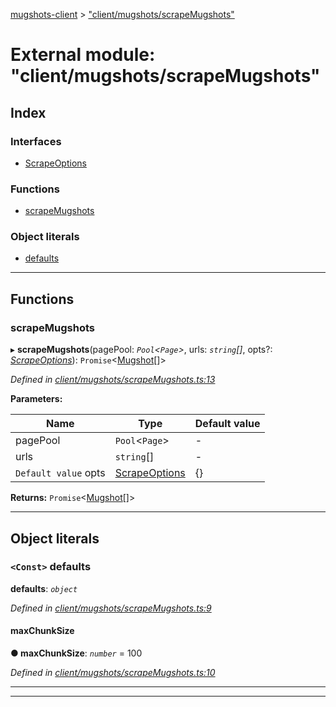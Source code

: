 [mugshots-client](../README.md) > ["client/mugshots/scrapeMugshots"](../modules/_client_mugshots_scrapemugshots_.md)

# External module: "client/mugshots/scrapeMugshots"

## Index

### Interfaces

* [ScrapeOptions](../interfaces/_client_mugshots_scrapemugshots_.scrapeoptions.md)

### Functions

* [scrapeMugshots](_client_mugshots_scrapemugshots_.md#scrapemugshots)

### Object literals

* [defaults](_client_mugshots_scrapemugshots_.md#defaults)

---

## Functions

<a id="scrapemugshots"></a>

###  scrapeMugshots

▸ **scrapeMugshots**(pagePool: *`Pool`<`Page`>*, urls: *`string`[]*, opts?: *[ScrapeOptions](../interfaces/_client_mugshots_scrapemugshots_.scrapeoptions.md)*): `Promise`<[Mugshot](../interfaces/_client_types_mugshot_.mugshot.md)[]>

*Defined in [client/mugshots/scrapeMugshots.ts:13](https://github.com/agaricide/mugshots-client/blob/b6f584c/src/client/mugshots/scrapeMugshots.ts#L13)*

**Parameters:**

| Name | Type | Default value |
| ------ | ------ | ------ |
| pagePool | `Pool`<`Page`> | - |
| urls | `string`[] | - |
| `Default value` opts | [ScrapeOptions](../interfaces/_client_mugshots_scrapemugshots_.scrapeoptions.md) |  {} |

**Returns:** `Promise`<[Mugshot](../interfaces/_client_types_mugshot_.mugshot.md)[]>

___

## Object literals

<a id="defaults"></a>

### `<Const>` defaults

**defaults**: *`object`*

*Defined in [client/mugshots/scrapeMugshots.ts:9](https://github.com/agaricide/mugshots-client/blob/b6f584c/src/client/mugshots/scrapeMugshots.ts#L9)*

<a id="defaults.maxchunksize"></a>

####  maxChunkSize

**● maxChunkSize**: *`number`* = 100

*Defined in [client/mugshots/scrapeMugshots.ts:10](https://github.com/agaricide/mugshots-client/blob/b6f584c/src/client/mugshots/scrapeMugshots.ts#L10)*

___

___


